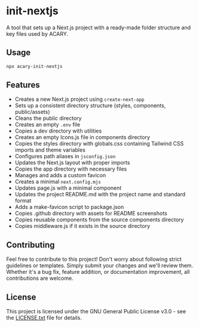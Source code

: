 # init-nextjs

A tool that sets up a Next.js project with a ready-made folder structure and key files used by ACARY.

## Usage

```bash
npx acary-init-nextjs
```

## Features

- Creates a new Next.js project using `create-next-app`
- Sets up a consistent directory structure (styles, components, public/assets)
- Cleans the public directory
- Creates an empty `.env` file
- Copies a dev directory with utilities
- Creates an empty Icons.js file in components directory  
- Copies the styles directory with globals.css containing Tailwind CSS imports and theme variables
- Configures path aliases in `jsconfig.json`
- Updates the Next.js layout with proper imports
- Copies the app directory with necessary files
- Manages and adds a custom favicon
- Creates a minimal `next.config.mjs`
- Updates page.js with a minimal component
- Updates the project README.md with the project name and standard format
- Adds a make-favicon script to package.json
- Copies .github directory with assets for README screenshots
- Copies reusable components from the source components directory
- Copies middleware.js if it exists in the source directory

## Contributing

Feel free to contribute to this project! Don't worry about following strict guidelines or templates. Simply submit your changes and we'll review them. Whether it's a bug fix, feature addition, or documentation improvement, all contributions are welcome.

## License

This project is licensed under the GNU General Public License v3.0 - see the [LICENSE.txt](LICENSE.txt) file for details.